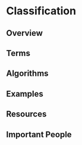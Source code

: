 Classification
==============

Overview
--------



Terms
-----



Algorithms
----------



Examples
--------



Resources
---------


Important People 
----------------

